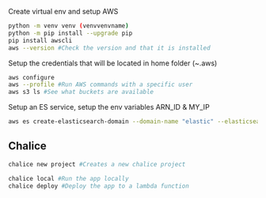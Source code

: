 Create virtual env and setup AWS

```sh
python -m venv venv (venvvenvname)
python -m pip install --upgrade pip
pip install awscli
aws --version #Check the version and that it is installed 
```

Setup the credentials that will be located in home folder (~.aws)
```sh
aws configure
aws --profile #Run AWS commands with a specific user
aws s3 ls #See what buckets are available
```


Setup an ES service, setup the env variables ARN_ID & MY_IP
```sh
aws es create-elasticsearch-domain --domain-name "elastic" --elasticsearch-version "6.0" --elasticsearch-cluster-config InstanceType="t2.small.elasticsearch",InstanceCount=1,DedicatedMasterEnabled=false,ZoneAwarenessEnabled=false --ebs-options EBSEnabled=true,VolumeType="gp2",VolumeSize=10 --access-policies "{\"Version\":\"2012-10-17\",\"Statement\":[{\"Effect\":\"Allow\",\"Principal\":{\"AWS\":\"arn:aws:iam::"$AWS_ARN_ID":root\"},\"Action\":\"es:*\",\"Resource\":\"arn:aws:es:us-east-1:"$AWS_ARN_ID":domain/elastic/*\"},{\"Sid\":\"\",\"Effect\":\"Allow\",\"Principal\":{\"AWS\":\"*\"},\"Action\":\"es:*\",\"Resource\":\"arn:aws:es:us-east-1:"$AWS_ARN_ID":domain/elastic/*\",\"Condition\":{\"IpAddress\":{\"aws:SourceIp\":[\""$MY_IP_ADDRESS"\"]}}}]}"

```


## Chalice
```sh
chalice new project #Creates a new chalice project

chalice local #Run the app locally
chalice deploy #Deploy the app to a lambda function
```
